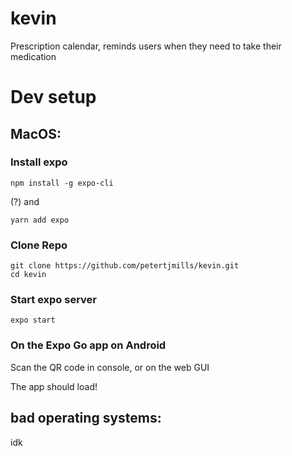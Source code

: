 # kevin
Prescription calendar, reminds users when they need to take their medication

# Dev setup

## MacOS:

### Install expo

```
npm install -g expo-cli
```

(?) and 


```
yarn add expo
```

### Clone Repo

```
git clone https://github.com/petertjmills/kevin.git
cd kevin
```

### Start expo server
```
expo start
```

### On the Expo Go app on Android
Scan the QR code in console, or on the web GUI

The app should load!

## bad operating systems:

idk





